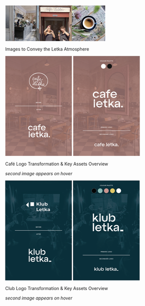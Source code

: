 ![Images to Convey the Letka Atmosphere](Letka-images.png)

Images to Convey the Letka Atmosphere

![Café Logo Transformation Overview](logo-cafe-static-s.png)
![Café Key Assets Overview](logo-cafe-hover-s.png)

Café Logo Transformation & Key Assets Overview

*second image appears on hover*

![Club Logo Transformation Overview](logo-klub-static-s.png)
![Club Key Assets Overview](logo-klub-hover-s.png)

Club Logo Transformation & Key Assets Overview

*second image appears on hover*
